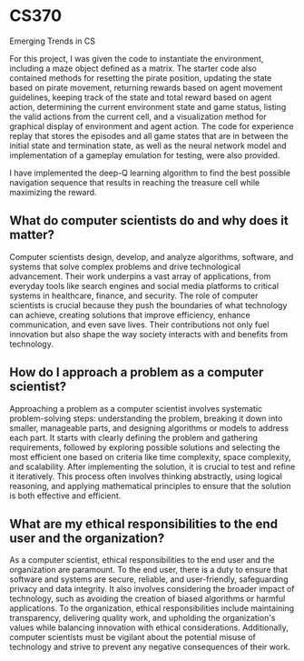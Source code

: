 # CS370
Emerging Trends in CS


For this project, I was given the code to instantiate the environment, including a maze object defined as a matrix. The starter code also contained  methods for resetting the pirate position, updating the
state based on pirate movement, returning rewards based on agent movement guidelines, keeping track of the state and total reward based on agent action, determining the current environment state and game status, listing the valid actions from the current cell, and a visualization method for graphical display of environment and agent action. The code for experience replay that stores the episodes and all game states that are in between the initial state and termination state, as well as the neural network model and implementation of a gameplay emulation for testing, were also provided.

I have implemented the deep-Q learning algorithm to find the best possible navigation sequence that results in reaching the treasure cell while maximizing the reward.

## What do computer scientists do and why does it matter?
Computer scientists design, develop, and analyze algorithms, software, and systems that solve complex problems and drive technological advancement. Their work underpins a vast array of applications, from everyday tools like search engines and social media platforms to critical systems in healthcare, finance, and security. The role of computer scientists is crucial because they push the boundaries of what technology can achieve, creating solutions that improve efficiency, enhance communication, and even save lives. Their contributions not only fuel innovation but also shape the way society interacts with and benefits from technology.

## How do I approach a problem as a computer scientist?
Approaching a problem as a computer scientist involves systematic problem-solving steps: understanding the problem, breaking it down into smaller, manageable parts, and designing algorithms or models to address each part. It starts with clearly defining the problem and gathering requirements, followed by exploring possible solutions and selecting the most efficient one based on criteria like time complexity, space complexity, and scalability. After implementing the solution, it is crucial to test and refine it iteratively. This process often involves thinking abstractly, using logical reasoning, and applying mathematical principles to ensure that the solution is both effective and efficient.

## What are my ethical responsibilities to the end user and the organization?
As a computer scientist, ethical responsibilities to the end user and the organization are paramount. To the end user, there is a duty to ensure that software and systems are secure, reliable, and user-friendly, safeguarding privacy and data integrity. It also involves considering the broader impact of technology, such as avoiding the creation of biased algorithms or harmful applications. To the organization, ethical responsibilities include maintaining transparency, delivering quality work, and upholding the organization's values while balancing innovation with ethical considerations. Additionally, computer scientists must be vigilant about the potential misuse of technology and strive to prevent any negative consequences of their work.

